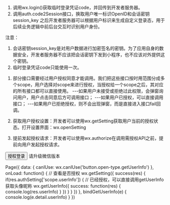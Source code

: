<!-- 小程序登录 -->
<!-- 参考链接：https://developers.weixin.qq.com/miniprogram/dev/framework/open-ability/login.html -->
1. 调用wx.login()获取临时登录凭证code，并回传到开发者服务器。
2. 调用auth.code2Session接口，换取用户唯一标识OpenID和会话密钥session_key
之后开发者服务器可以根据用户标识来生成自定义登录态，用于后续业务逻辑中前后台交互时识别用户身份。

注意：
1. 会话密钥session_key是对用户数据进行加密签名的密钥。为了应用自身的数据安全，开发者服务器不应该把会话密钥下发到小程序，也不应该对外提供这个密钥。
2. 临时登录凭证code只能使用一次。

<!-- 用户授权 -->
<!-- 参考连接：https://developers.weixin.qq.com/miniprogram/dev/framework/open-ability/authorize.html -->

1. 部分接口需要经过用户授权同意才能调用。我们把这些接口按时用范围分成多个scope，用户选择对scope来进行授权，当授权给一个scope之后，其对应的所有接口都可以直接使用。
    ---如果用户未接受或拒绝过此权限，会弹窗询问用户，用户点击同意后方可调用接口；
    ---如果用户已授权，可以直接调用接口；
    ---如果用户已拒绝授权，则不会出现弹窗，而是直接进入接口fail回调。

2. 获取用户授权设置：开发者可以使用wx.getSetting获取用户当前的授权状态。打开设置界面：wx.openSetting

3. 提前发起授权请求：开发者可以使用wx.authorize在调用需授权API之前，提前向用户发起授权请求。


<!-- 分割线 -->
<!-- 如果只是展示用户头像昵称，可以使用<open-data/>组件 -->
<open-data type="userAvatorUrl"></open-data>
<open-data type="userNickName"></open-data>
<!-- 需要使用button来授权登录 -->
<button wx:if="{{canIUse}}" open-type="getUserInfo" :bindgetuserinfo="bindGetUserInfo">授权登录</button>
<view wx:else>请升级微信版本</view>

Page({
    data: {
        canIUse: wx.canIUse('button.open-type.getUserInfo')
    },
    onLoad: function() {
        // 查看是否授权
        wx.getSetting({
            success(res) {
                if(res.authSetting['scope.userInfo']) {
                    // 已经授权，可以直接调用getUserInfo获取头像昵称
                    wx.getUserInfo({
                        success: function(res) {
                            console.log(res.userInfo)
                        }
                    })
                }
            }
        })
    },
    bindGetUserInfo(e) {
        console.log(e.detail.userInfo)
    }
})